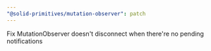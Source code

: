 ```yaml
---
"@solid-primitives/mutation-observer": patch
---
```


Fix MutationObserver doesn't disconnect when there're no pending notifications
